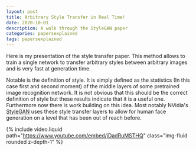 ```yaml
---
layout: post
title: Arbitrary Style Transfer in Real Time!
date: 2020-10-01
description: A walk through the StyleGAN paper
categories: papersexplained
tags: papersexplained
---
```


Here is my presentation of the style transfer paper. This method allows to train a single network to transfer arbitrary styles between arbitrary images and is very fast at generation time.

Notable is the definition of style. It is simply defined as the statistics (In this case first and second moment) of the middle layers of some pretrained image recognition network. It is not obvious that this should be the correct definition of style but these results indicate that it is a useful one. Furthermore now there is work building on this idea. Most notably NVidia's [StyleGAN](https://arxiv.org/abs/1812.04948) uses these style transfer layers to allow for human face generation on a level that has been out of reach before.

{% include video.liquid path="https://www.youtube.com/embed/jDadRuMSTHQ" class="img-fluid rounded z-depth-1" %}
